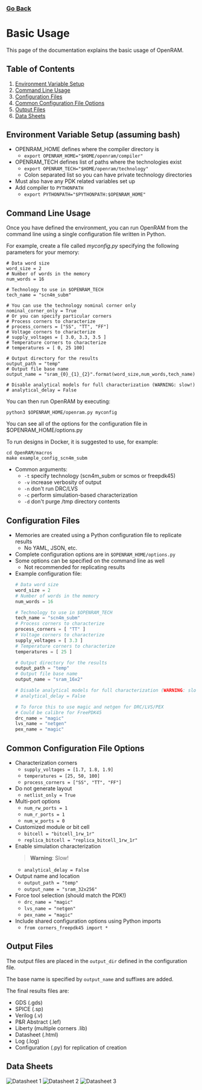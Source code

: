 ### [Go Back](./index.md#table-of-contents)

# Basic Usage
This page of the documentation explains the basic usage of OpenRAM.



## Table of Contents
1. [Environment Variable Setup](#environment-variable-setup-assuming-bash)
2. [Command Line Usage](#command-line-usage)
3. [Configuration Files](#configuration-files)
4. [Common Configuration File Options](#common-configuration-file-options)
5. [Output Files](#output-files)
6. [Data Sheets](#data-sheets)



## Environment Variable Setup (assuming bash)
* OPENRAM_HOME defines where the compiler directory is
    * ```export OPENRAM_HOME="$HOME/openram/compiler"```
* OPENRAM_TECH defines list of paths where the technologies exist
    * `export OPENRAM_TECH="$HOME/openram/technology"`
    * Colon separated list so you can have private technology directories
* Must also have any PDK related variables set up
* Add compiler to `PYTHONPATH`
    * `export PYTHONPATH="$PYTHONPATH:$OPENRAM_HOME"`



## Command Line Usage

Once you have defined the environment, you can run OpenRAM from the command line
using a single configuration file written in Python.

For example, create a file called *myconfig.py* specifying the following
parameters for your memory:
```
# Data word size
word_size = 2
# Number of words in the memory
num_words = 16

# Technology to use in $OPENRAM_TECH
tech_name = "scn4m_subm"

# You can use the technology nominal corner only
nominal_corner_only = True
# Or you can specify particular corners
# Process corners to characterize
# process_corners = ["SS", "TT", "FF"]
# Voltage corners to characterize
# supply_voltages = [ 3.0, 3.3, 3.5 ]
# Temperature corners to characterize
# temperatures = [ 0, 25 100]

# Output directory for the results
output_path = "temp"
# Output file base name
output_name = "sram_{0}_{1}_{2}".format(word_size,num_words,tech_name)

# Disable analytical models for full characterization (WARNING: slow!)
# analytical_delay = False

```

You can then run OpenRAM by executing:
```
python3 $OPENRAM_HOME/openram.py myconfig
```
You can see all of the options for the configuration file in
$OPENRAM\_HOME/options.py

To run designs in Docker, it is suggested to use, for example:
```
cd OpenRAM/macros
make example_config_scn4m_subm
```

* Common arguments:
    * `-t` specify technology (scn4m_subm or scmos or freepdk45)
    * `-v` increase verbosity of output
    * `-n` don't run DRC/LVS
    * `-c` perform simulation-based characterization
    * `-d` don't purge /tmp directory contents



## Configuration Files
* Memories are created using a Python configuration file to replicate results
    * No YAML, JSON, etc.
* Complete configuration options are in `$OPENRAM_HOME/options.py`
* Some options can be specified on the command line as well
    * Not recommended for replicating results
* Example configuration file:
    ```python
    # Data word size
    word_size = 2
    # Number of words in the memory
    num_words = 16

    # Technology to use in $OPENRAM_TECH
    tech_name = "scn4m_subm"
    # Process corners to characterize
    process_corners = [ "TT" ]
    # Voltage corners to characterize
    supply_voltages = [ 3.3 ]
    # Temperature corners to characterize
    temperatures = [ 25 ]

    # Output directory for the results
    output_path = "temp"
    # Output file base name
    output_name = "sram_16x2"

    # Disable analytical models for full characterization (WARNING: slow!)
    # analytical_delay = False

    # To force this to use magic and netgen for DRC/LVS/PEX
    # Could be calibre for FreePDK45
    drc_name = "magic"
    lvs_name = "netgen"
    pex_name = "magic"  
    ```



## Common Configuration File Options
* Characterization corners
    * `supply_voltages = [1.7, 1.8, 1.9]`
    * `temperatures = [25, 50, 100]`
    * `process_corners = ["SS", "TT", "FF"]`
* Do not generate layout
    * `netlist_only = True`
* Multi-port options
    * `num_rw_ports = 1`
    * `num_r_ports = 1`
    * `num_w_ports = 0`
* Customized module or bit cell
    * `bitcell = "bitcell_1rw_1r"`
    * `replica_bitcell = "replica_bitcell_1rw_1r"`
* Enable simulation characterization
    > **Warning**: Slow!
    * `analytical_delay = False`
* Output name and location
    * `output_path = "temp"`
    * `output_name = "sram_32x256"`
* Force tool selection (should match the PDK!)
    * `drc_name = "magic"`
    * `lvs_name = "netgen"`
    * `pex_name = "magic"`
* Include shared configuration options using Python imports
    * `from corners_freepdk45 import *`



## Output Files
The output files are placed in the `output_dir` defined in the configuration file.

The base name is specified by `output_name` and suffixes are added.

The final results files are:
* GDS (.gds)
* SPICE (.sp)
* Verilog (.v)
* P&R Abstract (.lef)
* Liberty (multiple corners .lib)
* Datasheet (.html)
* Log (.log)
* Configuration (.py) for replication of creation



## Data Sheets
![Datasheet 1](../assets/images/basic_usage/datasheet_1.png)
![Datasheet 2](../assets/images/basic_usage/datasheet_2.png)
![Datasheet 3](../assets/images/basic_usage/datasheet_3.png)
